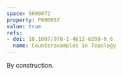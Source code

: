 ```yaml
---
space: S000072
property: P000057
value: true
refs:
- doi: 10.1007/978-1-4612-6290-9_6
  name: Counterexamples in Topology
---
```


By construction.
